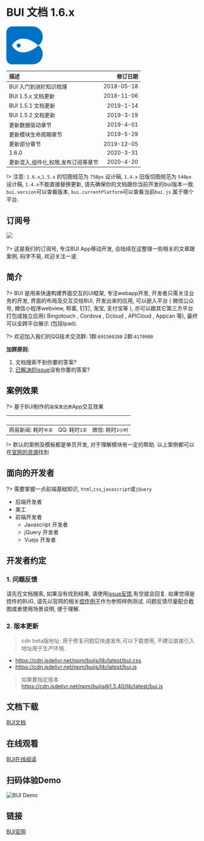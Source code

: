 
# BUI 文档 1.6.x

<img src="static/images/applogo.png" height="100px" alt="">

| **描述**             | **修订日期**    |
|:--------------------|---------------:|
| BUI 入门到进阶知识梳理  |2018-05-18      |
| BUI 1.5.x 文档更新  |2018-11-06      |
| BUI 1.5.1 文档更新  |2019-1-14      |
| BUI 1.5.2 文档更新  |2019-3-19      |
| 更新数据驱动章节  |2019-4-01      |
| 更新模块生命周期章节  |2019-5-29      |
| 更新部分章节  |2019-12-05      |
| 1.6.0  |2020-3-31      |
| 更新混入,组件化,权限,发布订阅等章节  |2020-4-20      |

!> 注意: `1.6.x`,`1.5.x` 的切图规范为 `750px` 设计稿, `1.4.x` 旧版切图规范为 `540px` 设计稿, `1.4.x`不能直接替换更新, 请先确保你的文档跟你当前开发的bui版本一致. `bui.version`可以查看版本, `bui.currentPlatform`可以查看当前`bui.js` 属于哪个平台.

## 订阅号
<img src="http://www.easybui.com/guide/static/images/buishensu.png" width="400">

?> 这是我们的订阅号, 专注BUI App移动开发, 会陆续在这整理一些相关的文章跟案例, 码字不易, 欢迎关注一波.

## 简介

?> BUI 是用来快速构建界面交互的UI框架, 专注webapp开发, 开发者只需关注业务的开发, 界面的布局及交互交给BUI, 开发出来的应用, 可以嵌入平台 ( 微信公众号, 微信小程序webview, 聆客, 钉钉, 淘宝, 支付宝等 ), 亦可以跟其它第三方平台打包成独立应用( Bingotouch , Cordova , Dcloud , APICloud , Appcan 等), 最终可以全跨平台展示 (包括Ipad).


?> 欢迎加入我们的QQ技术交流群: 1群:`691560280` 2群:`4170980` 

**加群原则:**
1. 文档搜索不到你要的答案?
2. [已解决的issue](https://github.com/imouou/BUI-Guide/issues?q=is:issue+is:closed)没有你要的答案?

## 案例效果
?> 基于BUI制作的`高保真还原`App交互效果

| <img src="http://www.easybui.com/guide/static/images/case/163_low.gif" alt="" width="240px">             | <img src="http://www.easybui.com/guide/static/images/case/qq_low.gif" alt="" width="240px">    | <img src="http://www.easybui.com/guide/static/images/case/weixin_low.gif" alt="" width="240px">    |
|:--------------------:|:---------------:|:---------------:|
| 网易新闻: 耗时`半天`  |QQ: 耗时`1天`      | 微信: 耗时`2小时`      |

!> 默认的案例及模板都是单页开发, 对于理解模块有一定的帮助. 以上案例都可以在[官网的资源](http://www.easybui.com/resource/)找到

## 面向的开发者

?> 需要掌握一点前端基础知识, `html`,`css`,`javascript`或`jQuery`  

- 后端开发者
- 美工
- 前端开发者
  - Javascript 开发者 
  - jQuery 开发者
  - Vuejs 开发者

## 开发者约定

### 1. 问题反馈
请先在文档搜索, 如果没有找到结果, 请使用[issue反馈](https://github.com/imouou/BUI-Guide/issues),有空就会回复. 如果觉得是控件的BUG, 请先以官网的相关[控件例子](http://www.easybui.com/demo/)作为参照样例测试. 问题反馈尽量配合截图或者使用场景说明, 便于理解.

### 2. 版本更新
> cdn beta版地址: 用于修复问题后快速发布,可以下载使用, 不建议直接引入地址用于生产环境.

- https://cdn.jsdelivr.net/npm/buijs/lib/latest/bui.css
- https://cdn.jsdelivr.net/npm/buijs/lib/latest/bui.js

> 如果要指定版本 https://cdn.jsdelivr.net/npm/buijs@1.5.40/lib/latest/bui.js

## 文档下载

[BUI文档](https://github.com/imouou/BUI-Guide/)

## 在线观看

[BUI在线阅读](https://imouou.github.io/BUI-Guide/)


## 扫码体验Demo
![BUI Demo](http://www.easybui.com/static/images/qrcode.png)


## 链接

[BUI官网](http://www.easybui.com)
